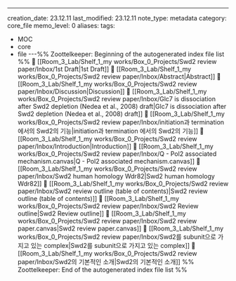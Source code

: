 ---
creation_date: 23.12.11
last_modified: 23.12.11
note_type: metadata
category: core_file
memo_level: 0
aliases: 
tags:
  - MOC
  - core
  - file
---%% Zoottelkeeper: Beginning of the autogenerated index file list  %%
📄 [[Room_3_Lab/Shelf_1_my works/Box_0_Projects/Swd2 review paper/Inbox/1st Draft|1st Draft]]
📄 [[Room_3_Lab/Shelf_1_my works/Box_0_Projects/Swd2 review paper/Inbox/Abstract|Abstract]]
📄 [[Room_3_Lab/Shelf_1_my works/Box_0_Projects/Swd2 review paper/Inbox/Discussion|Discussion]]
📄 [[Room_3_Lab/Shelf_1_my works/Box_0_Projects/Swd2 review paper/Inbox/Glc7 is dissociation after Swd2 depletion (Nedea et al., 2008) draft|Glc7 is dissociation after Swd2 depletion (Nedea et al., 2008) draft]]
📄 [[Room_3_Lab/Shelf_1_my works/Box_0_Projects/Swd2 review paper/Inbox/initiation과 termination 에서의 Swd2의 기능|initiation과 termination 에서의 Swd2의 기능]]
📄 [[Room_3_Lab/Shelf_1_my works/Box_0_Projects/Swd2 review paper/Inbox/Introduction|Introduction]]
📄 [[Room_3_Lab/Shelf_1_my works/Box_0_Projects/Swd2 review paper/Inbox/Q - Pol2 associated mechanism.canvas|Q - Pol2 associated mechanism.canvas]]
📄 [[Room_3_Lab/Shelf_1_my works/Box_0_Projects/Swd2 review paper/Inbox/Swd2 human homology Wdr82|Swd2 human homology Wdr82]]
📄 [[Room_3_Lab/Shelf_1_my works/Box_0_Projects/Swd2 review paper/Inbox/Swd2 review outline (table of contents)|Swd2 review outline (table of contents)]]
📄 [[Room_3_Lab/Shelf_1_my works/Box_0_Projects/Swd2 review paper/Inbox/Swd2 Review outline|Swd2 Review outline]]
📄 [[Room_3_Lab/Shelf_1_my works/Box_0_Projects/Swd2 review paper/Inbox/Swd2 review paper.canvas|Swd2 review paper.canvas]]
📄 [[Room_3_Lab/Shelf_1_my works/Box_0_Projects/Swd2 review paper/Inbox/Swd2를 subunit으로 가지고 있는 complex|Swd2를 subunit으로 가지고 있는 complex]]
📄 [[Room_3_Lab/Shelf_1_my works/Box_0_Projects/Swd2 review paper/Inbox/Swd2의 기본적인 소개|Swd2의 기본적인 소개]]
%% Zoottelkeeper: End of the autogenerated index file list  %%
